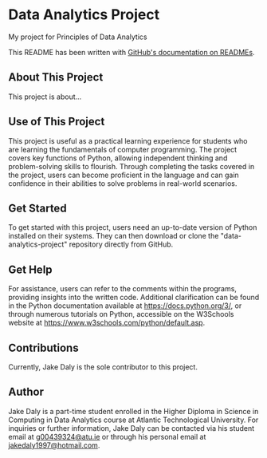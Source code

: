 # Data Analytics Project

My project for Principles of Data Analytics

This README has been written with [GitHub's documentation on READMEs](https://docs.github.com/en/repositories/managing-your-repositorys-settings-and-features/customizing-your-repository/about-readmes).


## About This Project

This project is about...


## Use of This Project

This project is useful as a practical learning experience for students who are learning the fundamentals of computer programming. The project covers key functions of Python, allowing independent thinking and problem-solving skills to flourish. Through completing the tasks covered in the project, users can become proficient in the language and can gain confidence in their abilities to solve problems in real-world scenarios.


## Get Started

To get started with this project, users need an up-to-date version of Python installed on their systems. They can then download or clone the "data-analytics-project" repository directly from GitHub.


## Get Help

For assistance, users can refer to the comments within the programs, providing insights into the written code. Additional clarification can be found in the Python documentation available at https://docs.python.org/3/, or through numerous tutorials on Python, accessible on the W3Schools website at https://www.w3schools.com/python/default.asp.

## Contributions

Currently, Jake Daly is the sole contributor to this project.


## Author

Jake Daly is a part-time student enrolled in the Higher Diploma in Science in Computing in Data Analytics course at Atlantic Technological University. For inquiries or further information, Jake Daly can be contacted via his student email at g00439324@atu.ie or through his personal email at jakedaly1997@hotmail.com.